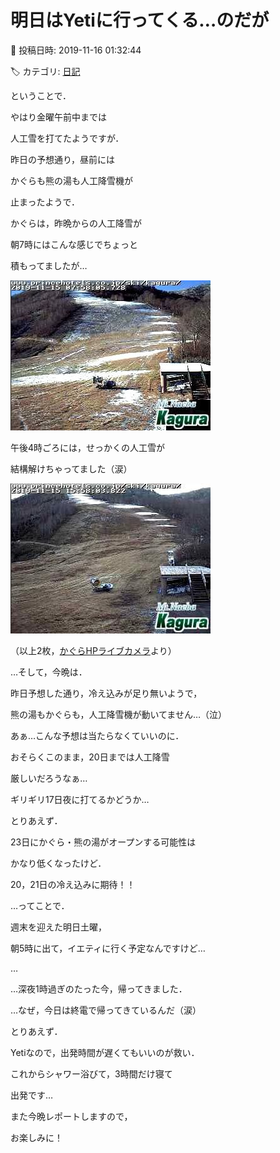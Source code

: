# 明日はYetiに行ってくる…のだが

📅 投稿日時: 2019-11-16 01:32:44

🏷️ カテゴリ: [日記](cc4b5682fb7b8b144980957a978653fb0.md)

ということで．


やはり金曜午前中までは


人工雪を打てたようですが．


昨日の予想通り，昼前には


かぐらも熊の湯も人工降雪機が


止まったようで．





かぐらは，昨晩からの人工降雪が


朝7時にはこんな感じでちょっと


積もってましたが…




![36e893e17f3c76c490c70f5fe7a26de7.jpg](images/36e893e17f3c76c490c70f5fe7a26de7.jpg)







午後4時ごろには，せっかくの人工雪が


結構解けちゃってました（涙）




![a43ce5305c688da4f8e027c9aa83545e.jpg](images/a43ce5305c688da4f8e027c9aa83545e.jpg)




（以上2枚，[かぐらHPライブカメラ](https://live.monitorbox.jp/site/kagura/90/#d0)より）





…そして，今晩は．


昨日予想した通り，冷え込みが足り無いようで，


熊の湯もかぐらも，人工降雪機が動いてません…（泣）


あぁ…こんな予想は当たらなくていいのに．


おそらくこのまま，20日までは人工降雪


厳しいだろうなぁ…


ギリギリ17日夜に打てるかどうか…





とりあえず．


23日にかぐら・熊の湯がオープンする可能性は


かなり低くなったけど．


20，21日の冷え込みに期待！！





…ってことで．


週末を迎えた明日土曜，


朝5時に出て，イエティに行く予定なんですけど…


…


…深夜1時過ぎのたった今，帰ってきました．


…なぜ，今日は終電で帰ってきているんだ（涙）





とりあえず．


Yetiなので，出発時間が遅くてもいいのが救い．


これからシャワー浴びて，3時間だけ寝て


出発です…





また今晩レポートしますので，


お楽しみに！
